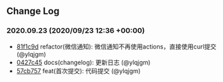## Change Log

### 2020.09.23 (2020/09/23 12:36 +00:00)
- [81f1c9d](https://github.com/ylqjgm/OpenWrt-Actions/commit/81f1c9d812447d930fbf7d0c9b30645782b8de6b) refactor(微信通知): 微信通知不再使用actions，直接使用curl提交 (@ylqjgm)
- [0427c45](https://github.com/ylqjgm/OpenWrt-Actions/commit/0427c45bba43098f1444cc56fa86bc2a4180ee4c) docs(changelog): 更新日志 (@ylqjgm)
- [57cb757](https://github.com/ylqjgm/OpenWrt-Actions/commit/57cb757cb63fdb10f298ed46144bd418c6dd44a5) feat(首次提交): 代码提交 (@ylqjgm)